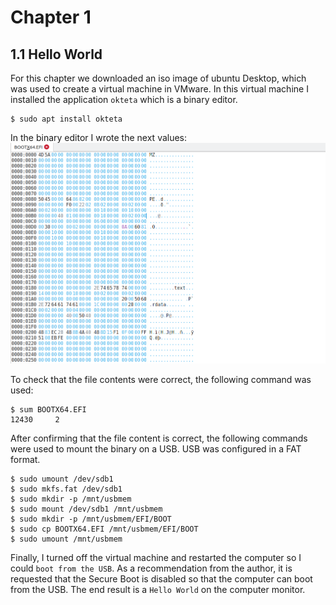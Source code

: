 # Chapter 1
## 1.1 Hello World

For this chapter we downloaded an iso image of ubuntu Desktop, which was used to create a virtual machine in VMware. In this virtual machine I installed the application `okteta` which is a binary editor. 
```
$ sudo apt install okteta
```
In the binary editor I wrote the next values:
![](https://github.com/J-Pablo4/MikanOS/blob/master/Chapter1/Hello_World/binary_example.png?raw=true)

To check that the file contents were correct, the following command was used:
```
$ sum BOOTX64.EFI
12430     2
```
After confirming that the file content is correct, the following commands were used to mount the binary on a USB. USB was configured in a FAT format.

```
$ sudo umount /dev/sdb1
$ sudo mkfs.fat /dev/sdb1
$ sudo mkdir -p /mnt/usbmem
$ sudo mount /dev/sdb1 /mnt/usbmem
$ sudo mkdir -p /mnt/usbmem/EFI/BOOT
$ sudo cp BOOTX64.EFI /mnt/usbmem/EFI/BOOT
$ sudo umount /mnt/usbmem
```
Finally, I turned off the virtual machine and restarted the computer so I could `boot from the USB`. As a recommendation from the author, it is requested that the Secure Boot is disabled so that the computer can boot from the USB. The end result is a `Hello World` on the computer monitor.
